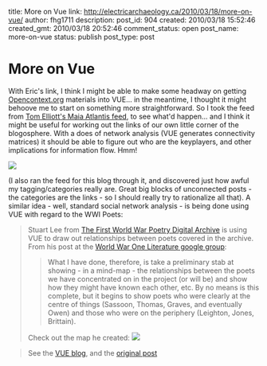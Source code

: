 title: More on Vue
link: http://electricarchaeology.ca/2010/03/18/more-on-vue/
author: fhg1711
description: 
post_id: 904
created: 2010/03/18 15:52:46
created_gmt: 2010/03/18 20:52:46
comment_status: open
post_name: more-on-vue
status: publish
post_type: post

# More on Vue

With Eric's link, I think I might be able to make some headway on getting [Opencontext.org](http://opencontext.org) materials into VUE... in the meantime, I thought it might behoove me to start on something more straightforward. So I took the feed from [Tom Elliott's Maia Atlantis feed](http://planet.atlantides.org/maia/rss20.xml), to see what'd happen... and I think it might be useful for working out the links of our own little corner of the blogosphere. With a does of network analysis (VUE generates connectivity matrices) it should be able to figure out who are the keyplayers, and other implications for information flow. Hmm!

![](http://content.screencast.com/users/Dr_Graham/folders/Jing/media/5dc2d9fe-f1b0-4f3f-a79e-62a4830e34a8/2010-03-18_1647.png)

(I also ran the feed for this blog through it, and discovered just how awful my tagging/categories really are. Great big blocks of unconnected posts - the categories are the links - so I should really try to rationalize all that). A similar idea - well, standard social network analysis - is being done using VUE with regard to the WWI Poets: 

> Stuart Lee from [The First World War Poetry Digital Archive](http://www.oucs.ox.ac.uk/ww1lit/) is using VUE to draw out relationships between poets covered in the archive. From his post at the [World War One Literature google group](http://groups.google.com/group/ww1lit): 
>
>> What I have done, therefore, is take a preliminary stab at showing - in a mind-map - the relationships between the poets we have concentrated on in the project (or will be) and show how they might have known each other, etc. By no means is this complete, but it begins to show poets who were clearly at the centre of things (Sassoon, Thomas, Graves, and eventually Owen) and those who were on the periphery (Leighton, Jones, Brittain).
> 
> Check out the map he created: ![](http://4.bp.blogspot.com/_xT85Edo8NTE/SZ8dqgCQDRI/AAAAAAAAAww/X2_OT00PKOw/s320/poetmap-copy.png)

> See the [VUE blog](http://vueproject.blogspot.com/2009/02/vue-map-on-relationships-between-world.html), and the [original post](http://groups.google.com/group/ww1lit/msg/e2553f156da1857f?pli=1)